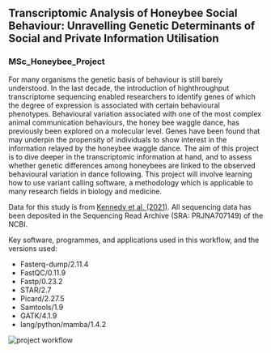 ## Transcriptomic Analysis of Honeybee Social Behaviour: Unravelling Genetic Determinants of Social and Private Information Utilisation

### MSc_Honeybee_Project

For many organisms the genetic basis of behaviour is still barely understood. In the last decade, the 
introduction of highthroughput transcriptome sequencing enabled researchers to identify genes of 
which the degree of expression is associated with certain behavioural phenotypes. Behavioural 
variation associated with one of the most complex animal communication behaviours, the honey bee 
waggle dance, has previously been explored on a molecular level. Genes have been found that may 
underpin the propensity of individuals to show interest in the information relayed by the honeybee 
waggle dance. The aim of this project is to dive deeper in the transcriptomic information at hand, 
and to assess whether genetic differences among honeybees are linked to the observed behavioural 
variation in dance following. This project will involve learning how to use variant calling software, a 
methodology which is applicable to many research fields in biology and medicine.

Data for this study is from [Kennedy et al. (2021)]([url](https://onlinelibrary.wiley.com/doi/full/10.1111/mec.15893)). 
All sequencing data has been deposited in the Sequencing Read Archive (SRA: PRJNA707149) of 
the NCBI.


Key software, programmes, and applications used in this workflow, and the versions used:

- Fasterq-dump/2.11.4
- FastQC/0.11.9
- Fastp/0.23.2
- STAR/2.7
- Picard/2.27.5
- Samtools/1.9
- GATK/4.1.9
- lang/python/mamba/1.4.2




![project workflow](https://github.com/tomeva18/MSc_Honeybee_Project/assets/156300328/38caa139-85c6-4862-9724-fb8c68799e2b)
